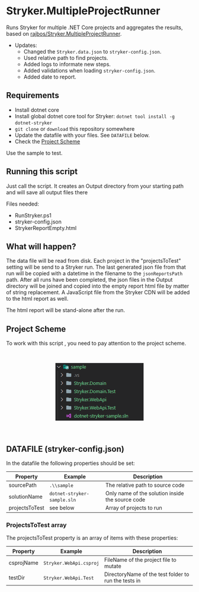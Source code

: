 # Stryker.MultipleProjectRunner

Runs Stryker for multiple .NET Core projects and aggregates the results, based on [rajbos/Stryker.MultipleProjectRunner](https://github.com/rajbos/Stryker.MultipleProjectRunner).

- Updates:
  - Changed the `Stryker.data.json` to `stryker-config.json`.
  - Used relative path to find projects.
  - Added logs to informate new steps.
  - Added validations when loading `stryker-config.json`.
  - Added date to report.

## Requirements

- Install dotnet core
- Install global dotnet core tool for Stryker: `dotnet tool install -g dotnet-stryker`
- `git clone` or `download` this repository somewhere
- Update the datafile with your files. See `DATAFILE` below.
- Check the [Project Scheme](#project-scheme)

Use the sample to test.

## Running this script

Just call the script. It creates an Output directory from your starting path and will save all output files there

Files needed:

- RunStryker.ps1
- stryker-config.json
- StrykerReportEmpty.html

## What will happen?

The data file will be read from disk. Each project in the "projectsToTest" setting will be send to a Stryker run. The last generated json file from that run will be copied with a datetime in the filename to the `jsonReportsPath` path.
After all runs have been completed, the json files in the Output directory will be joined and copied into the empty report html file by matter of string replacement. A JavaScript file from the Stryker CDN will be added to the html report as well.

The html report will be stand-alone after the run.

## Project Scheme

To work with this script , you need to pay attention to the project scheme.

<br/>

<center>

![](./assets/project-scheme.png)

</center>

<br/>

## DATAFILE (stryker-config.json)

In the datafile the following properties should be set:

| Property       | Example                     | Description                                      |
| -------------- | --------------------------- | ------------------------------------------------ |
| sourcePath     | `.\\sample`                 | The relative path to source code                 |
| solutionName   | `dotnet-stryker-sample.sln` | Only name of the solution inside the source code |
| projectsToTest | see below                   | Array of projects to run                         |

### ProjectsToTest array

The projectsToTest property is an array of items with these properties:

| Property   | Example                 | Description                                          |
| ---------- | ----------------------- | ---------------------------------------------------- |
| csprojName | `Stryker.WebApi.csproj` | FileName of the project file to mutate               |
| testDir    | `Stryker.WebApi.Test`   | DirectoryName of the test folder to run the tests in |
